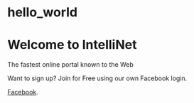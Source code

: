 # hello_world
<!DOCTYPE html>
<html>
<head>
<title>Page Title</title>
</head>
<body>

<h1>Welcome to IntelliNet</h1>
<p>The fastest online portal known to the Web</p>

<p2>Want to sign up? Join for Free using our own Facebook login.<p2/>

<a href="http://www.facebook.com">Facebook<a/>.
</body>
</html>
 
